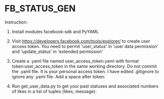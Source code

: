 FB_STATUS_GEN
=============
Instruction:

1. Install modules facebook-sdk and PyYAML

2. Visit https://developers.facebook.com/tools/explorer/ to create user access token. You need to permit 'user_status' in 'user data permission' and 'update_status' in 'extended permission'

3. Create a .yaml file named user_access_token.yaml with format token:user_access_token in the same working directory. Do not commit the .yaml file. It is your personal access token. I have edited .gitignore to ignore any .yaml file. Add a space after token:

4. Run get_user_data.py to get your past statuses and associated numbers of likes in a list of tuples (likes, message).
